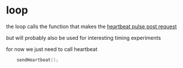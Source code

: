 # loop

the loop calls the function that makes the [heartbeat pulse post request](./heartbeat.md)

but will probably also be used for interesting timing experiments

for now we just need to call heartbeat

```cpp
    sendHeartbeat();
```
